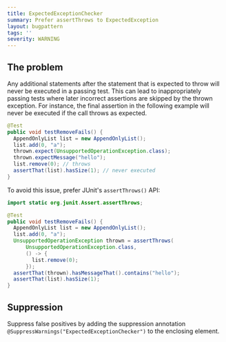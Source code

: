 ```yaml
---
title: ExpectedExceptionChecker
summary: Prefer assertThrows to ExpectedException
layout: bugpattern
tags: ''
severity: WARNING
---
```


<!--
*** AUTO-GENERATED, DO NOT MODIFY ***
To make changes, edit the @BugPattern annotation or the explanation in docs/bugpattern.
-->


## The problem
Any additional statements after the statement that is expected to throw will
never be executed in a passing test. This can lead to inappropriately passing
tests where later incorrect assertions are skipped by the thrown exception. For
instance, the final assertion in the following example will never be executed if
the call throws as expected.

```java
@Test
public void testRemoveFails() {
  AppendOnlyList list = new AppendOnlyList();
  list.add(0, "a");
  thrown.expect(UnsupportedOperationException.class);
  thrown.expectMessage("hello");
  list.remove(0); // throws
  assertThat(list).hasSize(1); // never executed
}
```

To avoid this issue, prefer JUnit's `assertThrows()` API:

```java
import static org.junit.Assert.assertThrows;

@Test
public void testRemoveFails() {
  AppendOnlyList list = new AppendOnlyList();
  list.add(0, "a");
  UnsupportedOperationException thrown = assertThrows(
      UnsupportedOperationException.class,
      () -> {
        list.remove(0);
      });
  assertThat(thrown).hasMessageThat().contains("hello");
  assertThat(list).hasSize(1);
}
```

[`ExpectedException`]: http://junit.org/junit4/javadoc/latest/org/junit/rules/ExpectedException.html

## Suppression
Suppress false positives by adding the suppression annotation `@SuppressWarnings("ExpectedExceptionChecker")` to the enclosing element.

